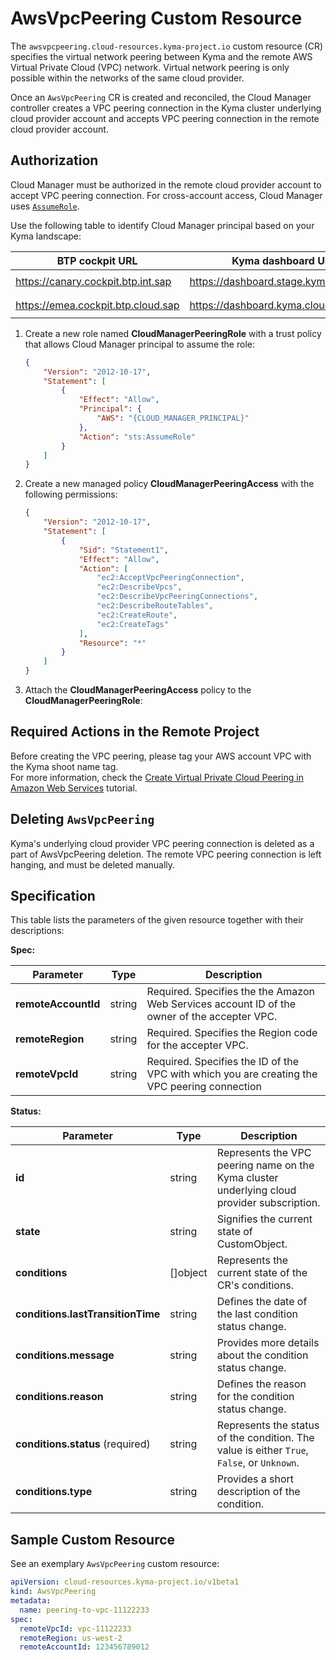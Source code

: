 # AwsVpcPeering Custom Resource

The `awsvpcpeering.cloud-resources.kyma-project.io` custom resource (CR) specifies the virtual network peering between
Kyma and the remote AWS Virtual Private Cloud (VPC) network. Virtual network peering is only possible within the networks
of the same cloud provider.

Once an `AwsVpcPeering` CR is created and reconciled, the Cloud Manager controller creates a VPC peering connection in 
the Kyma cluster underlying cloud provider account and accepts VPC peering connection in the remote cloud provider account.

## Authorization

Cloud Manager must be authorized in the remote cloud provider account to accept VPC peering connection. For cross-account access,
Cloud Manager uses [`AssumeRole`](https://awscli.amazonaws.com/v2/documentation/api/latest/reference/sts/assume-role.html).

Use the following table to identify Cloud Manager principal based on your Kyma landscape:

| BTP cockpit URL                    | Kyma dashboard URL                     | Cloud Manager principal ARN                                  |
|------------------------------------|----------------------------------------|--------------------------------------------------------------|
| https://canary.cockpit.btp.int.sap | https://dashboard.stage.kyma.cloud.sap | `arn:aws:iam::194230256199:user/cloud-manager-peering-stage` |
| https://emea.cockpit.btp.cloud.sap | https://dashboard.kyma.cloud.sap       | `arn:aws:iam::194230256199:user/cloud-manager-peering-prod`  |

1. Create a new role named **CloudManagerPeeringRole** with a trust policy that allows Cloud Manager principal to assume the role:

    ```json
    {
        "Version": "2012-10-17",
        "Statement": [
            {
                "Effect": "Allow",
                "Principal": {
                    "AWS": "{CLOUD_MANAGER_PRINCIPAL}"
                },
                "Action": "sts:AssumeRole"
            }
        ]
    }

    ```

2. Create a new managed policy **CloudManagerPeeringAccess** with the following permissions:

    ```json
    {
        "Version": "2012-10-17",
        "Statement": [
            {
                "Sid": "Statement1",
                "Effect": "Allow",
                "Action": [
                    "ec2:AcceptVpcPeeringConnection",
                    "ec2:DescribeVpcs",
                    "ec2:DescribeVpcPeeringConnections",
                    "ec2:DescribeRouteTables",
                    "ec2:CreateRoute",
                    "ec2:CreateTags"
                ],
                "Resource": "*"
            }
        ]
    }
    ```

3. Attach the **CloudManagerPeeringAccess** policy to the **CloudManagerPeeringRole**:

## Required Actions in the Remote Project

Before creating the VPC peering, please tag your AWS account VPC with the Kyma shoot name tag.  
For more information, check the [Create Virtual Private Cloud Peering in Amazon Web Services](../tutorials/01-30-10-aws-vpc-peering.md) tutorial.

## Deleting `AwsVpcPeering`

Kyma's underlying cloud provider VPC peering connection is deleted as a part of AwsVpcPeering deletion. The remote VPC 
peering connection is left hanging, and must be deleted manually.

## Specification <!-- {docsify-ignore} -->

This table lists the parameters of the given resource together with their descriptions:

**Spec:**

| Parameter           | Type   | Description                                                                                  |
|---------------------|--------|----------------------------------------------------------------------------------------------|
| **remoteAccountId** | string | Required. Specifies the the Amazon Web Services account ID of the owner of the accepter VPC. |
| **remoteRegion**    | string | Required. Specifies the Region code for the accepter VPC.                                    |
| **remoteVpcId**     | string | Required. Specifies the ID of the VPC with which you are creating the VPC peering connection |

**Status:**

| Parameter                         | Type       | Description                                                                                 |
|-----------------------------------|------------|---------------------------------------------------------------------------------------------|
| **id**                            | string     | Represents the VPC peering name on the Kyma cluster underlying cloud provider subscription. |
| **state**                         | string     | Signifies the current state of CustomObject.                                                |
| **conditions**                    | \[\]object | Represents the current state of the CR's conditions.                                        |
| **conditions.lastTransitionTime** | string     | Defines the date of the last condition status change.                                       |
| **conditions.message**            | string     | Provides more details about the condition status change.                                    |
| **conditions.reason**             | string     | Defines the reason for the condition status change.                                         |
| **conditions.status** (required)  | string     | Represents the status of the condition. The value is either `True`, `False`, or `Unknown`.  |
| **conditions.type**               | string     | Provides a short description of the condition.                                              |

## Sample Custom Resource <!-- {docsify-ignore} -->

See an exemplary `AwsVpcPeering` custom resource:

```yaml
apiVersion: cloud-resources.kyma-project.io/v1beta1
kind: AwsVpcPeering
metadata:
  name: peering-to-vpc-11122233
spec:
  remoteVpcId: vpc-11122233
  remoteRegion: us-west-2
  remoteAccountId: 123456789012
```
